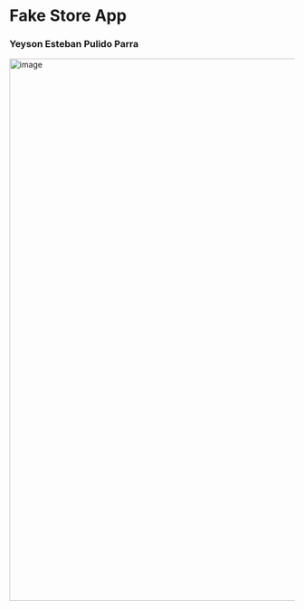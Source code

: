 # Fake Store App

### Yeyson Esteban Pulido Parra

<img width="960" alt="image" src="https://github.com/yeysonpupa/fake-store-challenge/assets/101272542/ce370c70-535f-4198-bb3b-579d644d4776">
